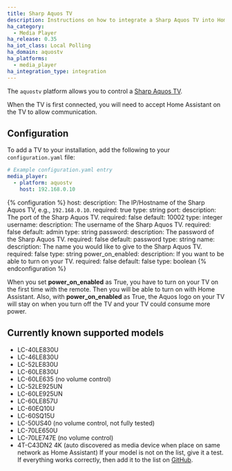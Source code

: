```yaml
---
title: Sharp Aquos TV
description: Instructions on how to integrate a Sharp Aquos TV into Home Assistant.
ha_category:
  - Media Player
ha_release: 0.35
ha_iot_class: Local Polling
ha_domain: aquostv
ha_platforms:
  - media_player
ha_integration_type: integration
---
```


The `aquostv` platform allows you to control a [Sharp Aquos TV](http://www.sharp-world.com/aquos/en/index.html).

When the TV is first connected, you will need to accept Home Assistant on the TV to allow communication.

## Configuration

To add a TV to your installation, add the following to your `configuration.yaml` file:

```yaml
# Example configuration.yaml entry
media_player:
  - platform: aquostv
    host: 192.168.0.10
```

{% configuration %}
host:
  description: The IP/Hostname of the Sharp Aquos TV, e.g., `192.168.0.10`.
  required: true
  type: string
port:
  description: The port of the Sharp Aquos TV.
  required: false
  default: 10002
  type: integer
username:
  description: The username of the Sharp Aquos TV.
  required: false
  default: admin
  type: string
password:
  description: The password of the Sharp Aquos TV.
  required: false
  default: password
  type: string
name:
  description: The name you would like to give to the Sharp Aquos TV.
  required: false
  type: string
power_on_enabled:
  description: If you want to be able to turn on your TV.
  required: false
  default: false
  type: boolean
{% endconfiguration %}

<div class='note warning'>

When you set **power_on_enabled** as True, you have to turn on your TV on the first time with the remote.
Then you will be able to turn on with Home Assistant.
Also, with **power_on_enabled** as True, the Aquos logo on your TV will stay on when you turn off the TV and your TV could consume more power.

</div>

## Currently known supported models

- LC-40LE830U
- LC-46LE830U
- LC-52LE830U
- LC-60LE830U
- LC-60LE635 (no volume control)
- LC-52LE925UN
- LC-60LE925UN
- LC-60LE857U
- LC-60EQ10U
- LC-60SQ15U
- LC-50US40 (no volume control, not fully tested)
- LC-70LE650U
- LC-70LE747E (no volume control)
- 4T-C43DN2 4K (auto discovered as media device when place on same network as Home Assistant)
If your model is not on the list, give it a test. If everything works correctly, then add it to the list on [GitHub](https://github.com/home-assistant/home-assistant.io/blob/current/source/_integrations/aquostv.markdown).
